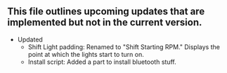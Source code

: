 ## This file outlines upcoming updates that are implemented but not in the current version.

- Updated
  - Shift Light padding: Renamed to "Shift Starting RPM." Displays the point at which the lights start to turn on.
  - Install script: Added a part to install bluetooth stuff.